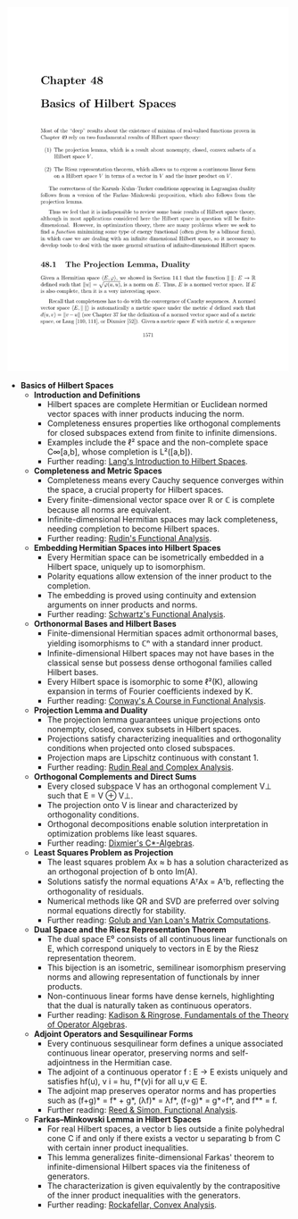 ![ATD-ch48-nonlinear-opt-hilbert-spaces](ATD-ch48-nonlinear-opt-hilbert-spaces.best.png)

- **Basics of Hilbert Spaces**
  - **Introduction and Definitions**
    - Hilbert spaces are complete Hermitian or Euclidean normed vector spaces with inner products inducing the norm.  
    - Completeness ensures properties like orthogonal complements for closed subspaces extend from finite to infinite dimensions.  
    - Examples include the ℓ² space and the non-complete space C∞[a,b], whose completion is L²([a,b]).  
    - Further reading: [Lang's Introduction to Hilbert Spaces](https://link.springer.com/book/10.1007/BF01387204).
  - **Completeness and Metric Spaces**
    - Completeness means every Cauchy sequence converges within the space, a crucial property for Hilbert spaces.  
    - Every finite-dimensional vector space over ℝ or ℂ is complete because all norms are equivalent.  
    - Infinite-dimensional Hermitian spaces may lack completeness, needing completion to become Hilbert spaces.  
    - Further reading: [Rudin's Functional Analysis](https://www.mheducation.com/highered/product/pvEY4e2KzNoCMDPwTjkYwydQ/nor).
  - **Embedding Hermitian Spaces into Hilbert Spaces**
    - Every Hermitian space can be isometrically embedded in a Hilbert space, uniquely up to isomorphism.  
    - Polarity equations allow extension of the inner product to the completion.  
    - The embedding is proved using continuity and extension arguments on inner products and norms.  
    - Further reading: [Schwartz's Functional Analysis](https://link.springer.com/book/10.1007/978-3-540-94227-0).
  - **Orthonormal Bases and Hilbert Bases**
    - Finite-dimensional Hermitian spaces admit orthonormal bases, yielding isomorphisms to ℂⁿ with a standard inner product.  
    - Infinite-dimensional Hilbert spaces may not have bases in the classical sense but possess dense orthogonal families called Hilbert bases.  
    - Every Hilbert space is isomorphic to some ℓ²(K), allowing expansion in terms of Fourier coefficients indexed by K.  
    - Further reading: [Conway's A Course in Functional Analysis](https://link.springer.com/book/10.1007/978-1-4757-5352-3).
  - **Projection Lemma and Duality**
    - The projection lemma guarantees unique projections onto nonempty, closed, convex subsets in Hilbert spaces.  
    - Projections satisfy characterizing inequalities and orthogonality conditions when projected onto closed subspaces.  
    - Projection maps are Lipschitz continuous with constant 1.  
    - Further reading: [Rudin Real and Complex Analysis](https://www.mheducation.com/highered/product/ww4QqkGL1HY0TM7keBkfknjy/nor).
  - **Orthogonal Complements and Direct Sums**
    - Every closed subspace V has an orthogonal complement V⊥ such that E = V ⊕ V⊥.  
    - The projection onto V is linear and characterized by orthogonality conditions.  
    - Orthogonal decompositions enable solution interpretation in optimization problems like least squares.  
    - Further reading: [Dixmier's C*-Algebras](https://link.springer.com/book/10.1007/BF02826716).
  - **Least Squares Problem as Projection**
    - The least squares problem Ax ≈ b has a solution characterized as an orthogonal projection of b onto Im(A).  
    - Solutions satisfy the normal equations AᵀAx = Aᵀb, reflecting the orthogonality of residuals.  
    - Numerical methods like QR and SVD are preferred over solving normal equations directly for stability.  
    - Further reading: [Golub and Van Loan's Matrix Computations](https://www.jhu.edu/golub/).
  - **Dual Space and the Riesz Representation Theorem**
    - The dual space E⁰ consists of all continuous linear functionals on E, which correspond uniquely to vectors in E by the Riesz representation theorem.  
    - This bijection is an isometric, semilinear isomorphism preserving norms and allowing representation of functionals by inner products.  
    - Non-continuous linear forms have dense kernels, highlighting that the dual is naturally taken as continuous operators.  
    - Further reading: [Kadison & Ringrose, Fundamentals of the Theory of Operator Algebras](https://link.springer.com/book/10.1007/978-1-4613-0302-4).
  - **Adjoint Operators and Sesquilinear Forms**
    - Every continuous sesquilinear form defines a unique associated continuous linear operator, preserving norms and self-adjointness in the Hermitian case.  
    - The adjoint of a continuous operator f : E → E exists uniquely and satisfies hf(u), v i = hu, f*(v)i for all u,v ∈ E.  
    - The adjoint map preserves operator norms and has properties such as (f+g)* = f* + g*, (λf)* = λf*, (f∘g)* = g*∘f*, and f** = f.  
    - Further reading: [Reed & Simon, Functional Analysis](https://link.springer.com/book/10.1007/978-1-4612-5421-7).
  - **Farkas–Minkowski Lemma in Hilbert Spaces**
    - For real Hilbert spaces, a vector b lies outside a finite polyhedral cone C if and only if there exists a vector u separating b from C with certain inner product inequalities.  
    - This lemma generalizes finite-dimensional Farkas' theorem to infinite-dimensional Hilbert spaces via the finiteness of generators.  
    - The characterization is given equivalently by the contrapositive of the inner product inequalities with the generators.  
    - Further reading: [Rockafellar, Convex Analysis](https://press.princeton.edu/books/hardcover/9780691015866/convex-analysis).
